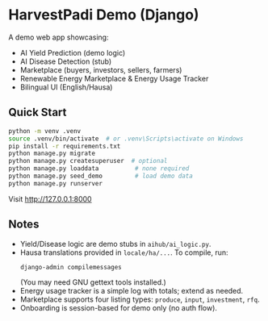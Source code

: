 # HarvestPadi Demo (Django)

A demo web app showcasing:
- AI Yield Prediction (demo logic)
- AI Disease Detection (stub)
- Marketplace (buyers, investors, sellers, farmers)
- Renewable Energy Marketplace & Energy Usage Tracker
- Bilingual UI (English/Hausa)

## Quick Start

```bash
python -m venv .venv
source .venv/bin/activate  # or .venv\Scripts\activate on Windows
pip install -r requirements.txt
python manage.py migrate
python manage.py createsuperuser  # optional
python manage.py loaddata          # none required
python manage.py seed_demo         # load demo data
python manage.py runserver
```

Visit http://127.0.0.1:8000

## Notes
- Yield/Disease logic are demo stubs in `aihub/ai_logic.py`.
- Hausa translations provided in `locale/ha/...`. To compile, run:
  ```bash
  django-admin compilemessages
  ```
  (You may need GNU gettext tools installed.)
- Energy usage tracker is a simple log with totals; extend as needed.
- Marketplace supports four listing types: `produce`, `input`, `investment`, `rfq`.
- Onboarding is session-based for demo only (no auth flow).
